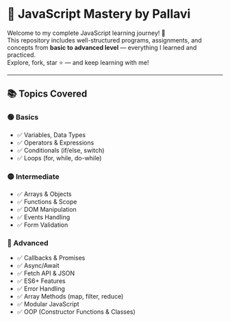 # 🌟 JavaScript Mastery by Pallavi 

Welcome to my complete JavaScript learning journey! 🚀  
This repository includes well-structured programs, assignments, and concepts from **basic to advanced level** — everything I learned and practiced.  
Explore, fork, star ⭐ — and keep learning with me!

---

## 📚 Topics Covered

### 🟢 Basics
- ✅ Variables, Data Types
- ✅ Operators & Expressions
- ✅ Conditionals (if/else, switch)
- ✅ Loops (for, while, do-while)

### 🟡 Intermediate
- ✅ Arrays & Objects
- ✅ Functions & Scope
- ✅ DOM Manipulation
- ✅ Events Handling
- ✅ Form Validation

### 🔵 Advanced
- ✅ Callbacks & Promises
- ✅ Async/Await
- ✅ Fetch API & JSON
- ✅ ES6+ Features
- ✅ Error Handling
- ✅ Array Methods (map, filter, reduce)
- ✅ Modular JavaScript
- ✅ OOP (Constructor Functions & Classes)
